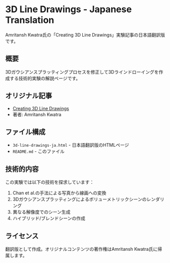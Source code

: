 # 3D Line Drawings - Japanese Translation

Amritansh Kwatra氏の「Creating 3D Line Drawings」実験記事の日本語翻訳版です。

## 概要

3Dガウシアンスプラッティングプロセスを修正して3Dラインドローイングを作成する技術的実験の解説ページです。

## オリジナル記事

- [Creating 3D Line Drawings](https://amritkwatra.com/experiments/3d-line-drawings)
- 著者: Amritansh Kwatra

## ファイル構成

- `3d-line-drawings-ja.html` - 日本語翻訳版のHTMLページ
- `README.md` - このファイル

## 技術的内容

この実験では以下の技術を探求しています：

1. Chan et al.の手法による写真から線画への変換
2. 3Dガウシアンスプラッティングによるボリューメトリックシーンのレンダリング
3. 異なる解像度でのシーン生成
4. ハイブリッド/ブレンドシーンの作成

## ライセンス

翻訳版として作成。オリジナルコンテンツの著作権はAmritansh Kwatra氏に帰属します。